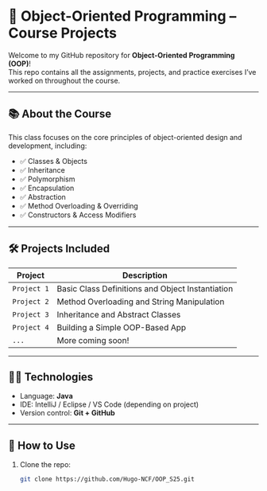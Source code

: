 # 🧠 Object-Oriented Programming – Course Projects

Welcome to my GitHub repository for **Object-Oriented Programming (OOP)**!  
This repo contains all the assignments, projects, and practice exercises I’ve worked on throughout the course.

---

## 📚 About the Course

This class focuses on the core principles of object-oriented design and development, including:

- ✅ Classes & Objects  
- ✅ Inheritance  
- ✅ Polymorphism  
- ✅ Encapsulation  
- ✅ Abstraction  
- ✅ Method Overloading & Overriding  
- ✅ Constructors & Access Modifiers

---

## 🛠️ Projects Included

| Project | Description |
|--------|-------------|
| `Project 1` | Basic Class Definitions and Object Instantiation |
| `Project 2` | Method Overloading and String Manipulation |
| `Project 3` | Inheritance and Abstract Classes |
| `Project 4` | Building a Simple OOP-Based App |
| `...`      | More coming soon! |

---

## 🧑‍💻 Technologies

- Language: **Java**
- IDE: IntelliJ / Eclipse / VS Code (depending on project)
- Version control: **Git + GitHub**

---

## 📁 How to Use

1. Clone the repo:
   ```bash
   git clone https://github.com/Hugo-NCF/OOP_S25.git
